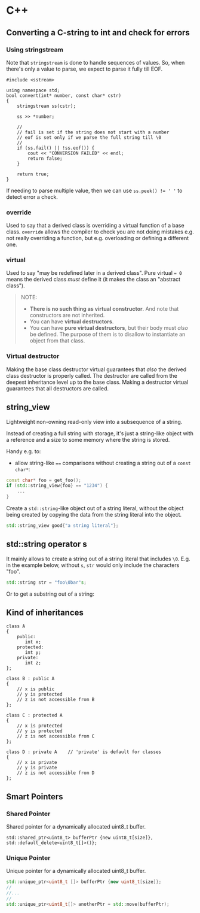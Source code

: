 # C++

## Converting a C-string to int and check for errors

### Using stringstream

Note that `stringstream` is done to handle sequences of values.
So, when there's only a value to parse, we expect to parse it fully till EOF.

```
#include <sstream>

using namespace std;
bool convert(int* number, const char* cstr)
{
    stringstream ss(cstr);

    ss >> *number;

    //
    // fail is set if the string does not start with a number
    // eof is set only if we parse the full string till \0
    //
    if (ss.fail() || !ss.eof()) {
        cout << "CONVERSION FAILED" << endl;
        return false;
    }

    return true;
}
```

If needing to parse multiple value, then we can use `ss.peek() != ' '` to detect
error a check.

### override

Used to say that a derived class is overriding a virtual function of a base class.
`override` allows the compiler to check you are not doing mistakes e.g. not really
overriding a function, but e.g. overloading or defining a different one.

### virtual

Used  to say "may be redefined later in a derived  class". Pure virtual `= 0` means
the derived class _must_ define it (it makes the class an "abstract class").

>
> NOTE:
>
> - **There is no such thing as virtual constructor**. And note that
>   constructors are not inherited.
> - You can have **virtual destructors**.
> - You can have **pure virtual destructors**, but their body must _also_ be defined.
>   The purpose of them is to disallow to instantiate an object from that class.
>

### Virtual destructor

Making the base class destructor virtual guarantees that _also_ the derived class
destructor is properly called. The destructor are called from the deepest inheritance
level up to the base class.
Making a destructor virtual guarantees that all destructors are called.

## string_view

Lightweight non-owning read-only view into a subsequence of a string.

Instead of creating a full string with storage, it's just a string-like object
with a reference and a size to some memory where the string is stored.

Handy e.g. to:

- allow string-like `==` comparisons without creating a string out of a `const char*`:

```cpp
const char* foo = get_foo();
if (std::string_view{foo} == "1234") {
    ...
}
```

Create a `std::string`-like object out of a string literal, without the object
being created by copying the data from the string literal into the object.

```cpp
std::string_view good{"a string literal"};
```

## std::string operator s

It mainly allows to create a string out of a string literal that includes `\0`.
E.g. in the example below, without `s`, `str` would only include the characters
"foo".

```cpp
std::string str = "foo\0bar"s;
```

Or to get a substring out of a string:

## Kind of inheritances

```
class A
{
    public:
       int x;
    protected:
       int y;
    private:
       int z;
};

class B : public A
{
    // x is public
    // y is protected
    // z is not accessible from B
};

class C : protected A
{
    // x is protected
    // y is protected
    // z is not accessible from C
};

class D : private A    // 'private' is default for classes
{
    // x is private
    // y is private
    // z is not accessible from D
};
```

## Smart Pointers

### Shared Pointer

Shared pointer for a dynamically allocated uint8_t buffer.

```
std::shared_ptr<uint8_t> bufferPtr {new uint8_t[size]}, std::default_delete<uint8_t[]>()};
```

### Unique Pointer

Unique pointer for a dynamically allocated uint8_t buffer.

```cpp
std::unique_ptr<uint8_t []> bufferPtr {new uint8_t[size]};
//
//...
//
std::unique_ptr<uint8_t[]> anotherPtr = std::move(bufferPtr);
```
